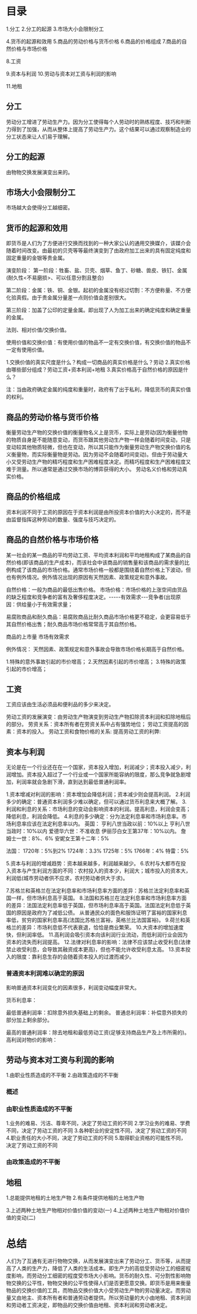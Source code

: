 # 目录
1.分工
2.分工的起源
3.市场大小会限制分工

4.货币的起源和效用
5.商品的劳动价格与货币价格
6.商品的价格组成
7.商品的自然价格与市场价格

8.工资

9.资本与利润
10.劳动与资本对工资与利润的影响

11.地租

## 分工
劳动分工增进了劳动生产力。因为分工使得每个人劳动时的熟练程度、技巧和判断力得到了加强，从而从整体上提高了劳动生产力。这个结果可以通过观察制造业的分工状态来让人们易于理解。
## 分工的起源
由物物交换发展演变出来的。

## 市场大小会限制分工
市场越大会使得分工越细密。

## 货币的起源和效用
即货币是人们为了方便进行交换而找到的一种大家公认的通用交换媒介，该媒介会随着时间改变。由最初的贝壳等等最终演变到了由政府加工出来的具有固定纯度和固定重量的金银等贵金属。

演变阶段：
第一阶段：牲畜、盐、贝壳、烟草、鱼丁、砂糖、兽皮、铁钉、金属(耐久性<不易磨损>、可以任意分割且整合)

第二阶段：金属：铁、铜、金银。起初的金属没有经过切割：不方便称量、不方便化验真假。由于贵金属分量差一点则价值会差别很大。

第三阶段：加盖了公印的定量金属。即出现了人为加工出来的确定纯度和确定重量的金属。


法则、相对价值/交换价值。

使用价值和交换价值：有使用价值的物品不一定有交换价值，有交换价值的物品不一定有使用价值。

1.交换价值的真实尺度是什么？构成一切商品的真实价格是什么？劳动
2.真实价格由哪些部分组成？劳动工资+资本利润+地租
3.真实价格高于自然价格的原因是什么？

注：当由政府确定金属的纯度和重量时，政府有了出于私利，降低货币的真实价值的权利。

## 商品的劳动价格与货币价格
衡量劳动生产物的交换价值的衡量物名义上是货币，实际上是劳动(因为衡量他物的物质自身是不能随意变动，而货币跟其他劳动生产物一样会随着时间变动，只是变动较其他物质轻微，但也在变动，所以其只能作为衡量劳动生产物交换价值的名义衡量物，而实际衡量物是劳动。因为劳动不会随着时间变动)。但由于劳动量大小又受劳动生产物的精巧程度和生产困难程度决定。而精巧程度和生产困难程度又难于测量。所以通常是通过交换市场的博弈获得的大小。 劳动名义价格和劳动真实价格。

## 商品的价格组成
资本利润不同于工资的原因在于资本利润是由所投资本价值的大小决定的，而不是由监督指挥这种劳动的数量、强度与技巧决定的。

## 商品的自然价格与市场价格
某一社会的某一商品的平均劳动工资、平均资本利润和平均地租构成了某商品的自然价格(即该商品的生产成本)，而该社会中该商品的销售量和该商品的需求量的比例构成了该商品的市场价格。通常市场价格一般都是围绕着自然价格上下波动，但也有例外情况。例外情况出现的原因有天然因素、政策规定和意外事故。

自然价格：一般为商品的最低出售价格。
市场价格：市场价格的上涨空间由货品的缺乏程度和竞争者的富有及奢侈程度决定。-----有效需求---竞争者(出现原因：供给量小于有效需求量；


易腐败商品和耐久商品：易腐败商品比耐久商品市场价格更不稳定，会更容易低于其自然价格出售；耐久商品市场价格常常高于其自然价格。

商品的上市量
市场有效需求


例外情况：
天然因素、政策规定和意外事故会导致市场价格长期高于自然价格。

1.特殊的意外事故引起的市价增高；
2.天然因素引起的市价增高；
3.特殊的政策引起的市价增高；

## 工资
工资应该由生活必须品和便利品的多少来决定。

劳动工资的发展演变：由劳动生产物演变到劳动生产物扣除资本利润和扣除地租后的部分。
劳资关系：资本所有者在劳资关系中占有强势地位；
劳动工资提高的因素：资本的投入。
劳动工资和食物价格的关系:
提高劳动工资的利弊:

## 资本与利润
无论是在一个行业还在在一个国家，资本投入增加，利润减少；资本投入减少，利润增加。资本投入超过了一个行业或一个国家所能容纳的限度，那么竞争就急剧增加，利润率就会急剧下滑，直到达到最低普通利润率。

1.资本增减对利润的影响：资本增加会降低利润；资本减少则会提高利润。
2.利润多少的确定：普通资本利润多少难以确定，但可以通过货币利息来大概了解。
3.利润和利息的关系：市场利息的变动会影响资本的利润。提高利息，利润会变高；降低利息，利润会降低。
4.利息的多少确定：分为法定利息率和市场利息率。市场利息率应该在法定利息率以内。
  英国：
  亨利八世当政以前：10%以上
  亨利八世当政时：10%以内
  爱德华六世：不准收息
  伊丽莎白女王第37年：10%以内。
  詹姆士一世：8%、6%
  安妮女王第十二年：5%

  法国：
   1720年：5%到2%
   1724年：3.3%
   1725年：5%
   1766年：4%
   特雷：5%

5.资本与利润的增减趋势：资本越来越多，利润越来越少。
6.农村与大都市在投入资本与产生利润方面的不同：农村投入的资本少，利润大；城市投入的资本大，利润低(城市劳动者供不应求，农村劳动者供大于求)。

7.苏格兰和英格兰在法定利息率和市场利息率方面的差异：苏格兰法定利息率和英国一样，但市场利息高于英国。
8.法国和苏格兰在法定利息率和市场利息率方面的差异：法国法定利息率低于英国，但市场利息率高于英国。法国法定利息低于英国的原因是政府为了减低公债。
  从普通民众的面色和服饰证明了富裕的国家利息率低，贫穷的国家利息率高(法国比苏格兰富裕，英格兰比法国富裕)。
9.荷兰和英格兰的差异：市场利息低不代表衰退，恰恰是商业繁荣。
10.大资本的增加速度快，但利润率低。
11.高利润会吸引资本向该利润行业流动，而低利润行业会因为资本的流失而利润提高。
12.法律对利息率的影响：法律不应该禁止收受利息(法律禁止收受利息，会导致其融资成本更高)，但也不能允许收受利息太高。
13.资本投入的限度：靠利息生存的会随着资本投入的过渡而减少。

### 普通资本利润难以确定的原因
影响普通资本利润变化的因素很多，利润变动幅度非常大。


货币利息率：

最低普通利润率：扣除意外损失基础上的剩余。
普通总利润率：补偿意外损失的部分加上剩余部分。

最高的普通利润率：除去地租和最低劳动工资(足够支持商品生产及上市所需的)。
高利润对物价的影响：

## 劳动与资本对工资与利润的影响
1.由职业性质造成的不平衡
2.由政策造成的不平衡

### 概述

### 由职业性质造成的不平衡
1.业务的难易、污洁、尊卑不同，决定了劳动工资的不同
2.学习业务的难易、学费不同，决定了劳动工资的不同
3.各种职业的安定性不同，决定了劳动工资的不同
4.职业责任的大小不同，决定了劳动工资的不同
5.取得职业资格的可能性不同，决定了劳动工资的不同
### 由政策造成的不平衡

## 地租
1.总能提供地租的土地生产物
2.有条件提供地租的土地生产物

3.上述两种土地生产物相对价值价值的变动(一)
4.上述两种土地生产物相对价值价值的变动(二)

# 总结
人们为了互通有无进行物物交换，从而发展演变出来了劳动分工、货币等，从而提高了人类的生产力，降低了人类的生活成本。即生产力的高低受劳动分工的细密程度影响，而劳动分工细密的程度受市场大小影响。货币的耐久性、可分割性影响物物交换的公平性，物物交换的公平性使得人们是否更愿意交换。即货币是用来衡量物品的交换价值的工具，而物品交换价值大小受劳动生产物的劳动量决定。而劳动量又由地主、资本所有者和普通劳动者提供。所以劳动量的大小由地租、资本利润和劳动者工资决定，即物品的交换价值由地租、资本利润和劳动者决定。



